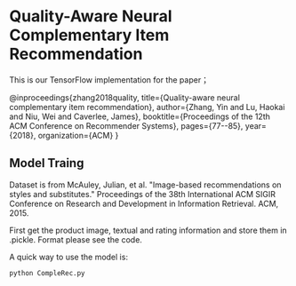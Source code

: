 # Quality-Aware Neural Complementary Item Recommendation
This is our TensorFlow implementation for the paper；

@inproceedings{zhang2018quality,
title={Quality-aware neural complementary item recommendation},
author={Zhang, Yin and Lu, Haokai and Niu, Wei and Caverlee, James},
booktitle={Proceedings of the 12th ACM Conference on Recommender Systems},
pages={77--85},
year={2018},
organization={ACM}
}


## Model Traing
Dataset is from 
McAuley, Julian, et al. "Image-based recommendations on styles and substitutes." Proceedings of the 38th International ACM SIGIR Conference on Research and Development in Information Retrieval. ACM, 2015.

First get the product image, textual and rating information and store them in .pickle. Format please see the code.

A quick way to use the model is:
``` 
python CompleRec.py
```
